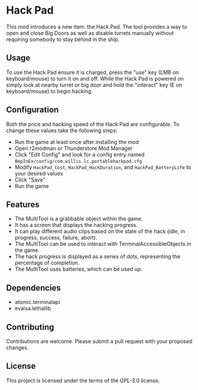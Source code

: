 # Hack Pad

This mod introduces a new item: the Hack Pad. The tool provides a way to open and close Big Doors as well as disable turrets manually without requiring somebody to stay behind in the ship.

## Usage

To use the Hack Pad ensure it is charged, press the "use" key (LMB on keyboard/mouse) to turn it on and off. While the Hack Pad is powered on simply look at nearby turret or big door and hold the "interact" key (E on keyboard/mouse) to begin hacking.

## Configuration

Both the price and hacking speed of the Hack Pad are configurable.
To change these values take the following steps:
- Run the game at least once after installing the mod
- Open r2modman or Thunderstore Mod Manager
- Click "Edit Config" and look for a config entry named `BepInEx/config/com.willis.lc.portablehackpad.cfg`
- Modify `HackPad_Cost`, `HackPad_HackDuration`, and `HackPad_BatteryLife` to your desired values
- Click "Save"
- Run the game

## Features

- The MultiTool is a grabbable object within the game.
- It has a screen that displays the hacking progress.
- It can play different audio clips based on the state of the hack (idle, in progress, success, failure, abort).
- The MultiTool can be used to interact with TerminalAccessibleObjects in the game.
- The hack progress is displayed as a series of dots, representing the percentage of completion.
- The MultiTool uses batteries, which can be used up.

## Dependencies

- atomic.terminalapi
- evaisa.lethallib

## Contributing

Contributions are welcome. Please submit a pull request with your proposed changes.

## License

This project is licensed under the terms of the GPL-3.0 license.
